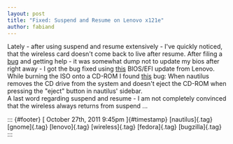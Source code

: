 ```yaml
---
layout: post
title: "Fixed: Suspend and Resume on Lenovo x121e"
author: fabiand
---
```




Lately - after using suspend and resume extensively - I've quickly
noticed, that the wireless card doesn't come back to live after resume.
After filing a [bug](https://bugzilla.redhat.com/show_bug.cgi?id=742513)
and getting help - it was somewhat dump not to update my bios after
right away - I got the bug fixed using
[this](http://support.lenovo.com/en_SE/downloads/detail.page?DocID=DS019252)
BIOS/EFI update from Lenovo.\
While burning the ISO onto a CD-ROM I found
[this](https://bugzilla.gnome.org/show_bug.cgi?id=662840) bug: When
nautilus removes the CD drive from the system and doesn't eject the
CD-ROM when pressing the "eject" button in nautilus' sidebar.\
A last word regarding suspend and resume - I am not completely convinced
that the wireless always returns from suspend ...

::: {#footer}
[ October 27th, 2011 9:45pm ]{#timestamp} [nautilus]{.tag} [gnome]{.tag}
[lenovo]{.tag} [wireless]{.tag} [fedora]{.tag} [bugzilla]{.tag}
:::
